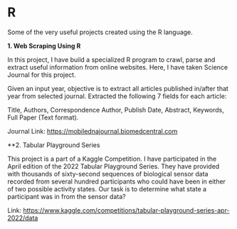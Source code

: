 # R
Some of the very useful projects created using the R language.

**1. Web Scraping Using R**

In this project, I have build a specialized R program to crawl, parse and extract useful information from online websites. Here, I have taken Science Journal for this project. 

Given an input year, objective is to extract all articles published in/after that year from selected journal. Extracted the following 7 fields for each article:

Title,  Authors,  Correspondence  Author, Publish Date, Abstract, Keywords, Full Paper (Text format).

Journal Link: https://mobilednajournal.biomedcentral.com

**2. Tabular Playground Series

This project is a part of a Kaggle Competition. I have participated in the April edition of the 2022 Tabular Playground Series. They have provided with thousands of sixty-second sequences of biological sensor data recorded from several hundred participants who could have been in either of two possible activity states. Our task is to determine what state a participant was in from the sensor data?

Link: https://www.kaggle.com/competitions/tabular-playground-series-apr-2022/data
